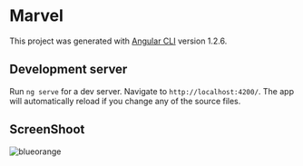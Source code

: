 # Marvel

This project was generated with [Angular CLI](https://github.com/angular/angular-cli) version 1.2.6.

## Development server

Run `ng serve` for a dev server. Navigate to `http://localhost:4200/`. The app will automatically reload if you change any of the source files.

## ScreenShoot

![blueorange](https://user-images.githubusercontent.com/1532640/29213883-78aab33a-7ea5-11e7-9c2f-4b02d85dbdd0.png)
